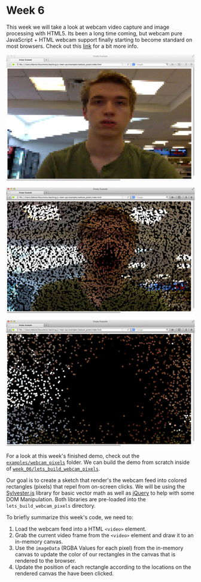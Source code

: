 # Week 6

This week we will take a look at webcam video capture and image processing with HTML5. Its been a long time coming, but webcam pure JavaScript + HTML webcam support finally starting to become standard on most browsers. Check out this [link](http://www.html5rocks.com/en/tutorials/getusermedia/intro/) for a bit more info.

![Screenshot 1](images/screenshot_1.png)

![Screenshot 2](images/screenshot_2.png)

![Screenshot 3](images/screenshot_3.png)

For a look at this week's finished demo, check out the [`examples/webcam_pixels`](../examples/webcam_pixels) folder. We can build the demo from scratch inside of [`week_06/lets_build_webcam_pixels`](lets_build_webcam_pixels).

Our goal is to create a sketch that render's the webcam feed into colored rectangles (pixels) that repel from on-screen clicks. We will be using the [Sylvester.js](http://sylvester.jcoglan.com/) library for basic vector math as well as [jQuery](http://jquery.com/) to help with some DOM Manipulation. Both libraries are pre-loaded into the `lets_build_webcam_pixels` directory.

To briefly summarize this week's code, we need to:

1. Load the webcam feed into a HTML `<video>` element.
1. Grab the current video frame from the `<video>` element and draw it to an in-memory canvas.
1. Use the `imageData` (RGBA Values for each pixel) from the in-memory canvas to update the color of our rectangles in the canvas that is rendered to the browser.
1. Update the position of each rectangle according to the locations on the rendered canvas the have been clicked.